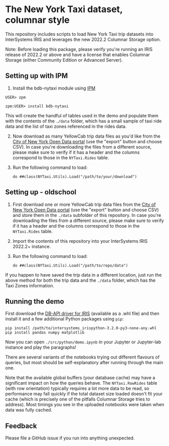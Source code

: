 # The New York Taxi dataset, columnar style

This repository includes scripts to load New York Taxi trip datasets into InterSystems IRIS and leverages the new 2022.2 Columnar Storage option.

Note: Before loading this package, please verify you're running an IRIS release of 2022.2 or above and have a license that enables Columnar Storage (either Community Edition or Advanced Server).

## Setting up with IPM

1. Install the bdb-nytaxi module using [IPM](https://github.com/intersystems/ipm)

```ObjectScript
USER> zpm

zpm:USER> install bdb-nytaxi
```

   This will create the handful of tables used in the demo and populate them with the contents of the `./data` folder, which has a small sample of taxi ride data and the list of taxi zones referenced in the rides data.

2. Now download as many YellowCab trip data files as you'd like from the [City of New York Open Data portal](https://data.cityofnewyork.us/browse?Dataset-Information_Agency=Taxi+and+Limousine+Commission+%28TLC%29&) (use the "export" button and choose CSV). In case you're downloading the files from a different source, please make sure to verify if it has a header and the columns correspond to those in the `NYTaxi.Rides` table.

3. Run the following command to load:

    ```ObjectScript
    do ##class(NYTaxi.Utils).Load("/path/to/your/download")
    ```


## Setting up - oldschool

1. First download one or more YellowCab trip data files from the [City of New York Open Data portal](https://data.cityofnewyork.us/browse?Dataset-Information_Agency=Taxi+and+Limousine+Commission+%28TLC%29&) (use the "export" button and choose CSV) and store them in the `./data` subfolder of this repository. In case you're downloading the files from a different source, please make sure to verify if it has a header and the columns correspond to those in the `NYTaxi.Rides` table.

2. Import the contents of this repository into your InterSystems IRIS 2022.2+ instance. 

3. Run the following command to load:

    ```ObjectScript
    do ##class(NYTaxi.Utils).Load("/path/to/repo/data")
    ```

If you happen to have saved the trip data in a different location, just run the above method for both the trip data and the `./data` folder, which has the Taxi Zones information.

## Running the demo

First download the [DB-API driver for IRIS](https://intersystems-community.github.io/iris-driver-distribution/) (available as a .whl file) and then install it and a few additional Python packages using `pip`:

```shell
pip install /path/to/intersystems_irispython-3.2.0-py3-none-any.whl
pip install pandas numpy matplotlib
```

Now you can open `./src/python/demo.ipynb` in your Jupyter or Jupyter-lab instance and play the paragraphs!

There are several variants of the notebooks trying out different flavours of queries, but most should be self-explanatory after running through the main one. 

Note that the available global buffers (your database cache) may have a significant impact on how the queries behave. The `NYTaxi.RowRides` table (with row orientation) typically requires a lot more data to be read, so performance may fall quickly if the total dataset size loaded doesn't fit your cache (which is precisely one of the pitfalls Columnar Storage tries to address). Most timings you see in the uploaded notebooks were taken when data was fully cached.

## Feedback

Please file a GitHub issue if you run into anything unexpected.